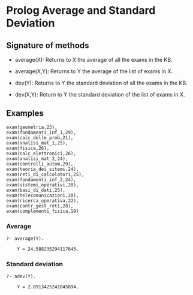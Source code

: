 # Prolog Average and Standard Deviation
		
## Signature of methods

* average(X): Returns to X the average of all the exams	in the KB.
* average(X,Y): Returns to Y the average of the list of exams in X.
	
* dev(Y): Returns to Y the standard deviation of all the exams in the KB.
* dev(X,Y): Return to Y the standard deviation of the list of exams in X.

## Examples

	exam(geometria,23),
	exam(fondamenti_inf_1,29),
	exam(calc_delle_prob,21),
	exam(analisi_mat_1,25),
	exam(fisica,26),
	exam(calc_elettronici,26),
	exam(analisi_mat_2,24),
	exam(controlli_autom,29),
	exam(teoria_dei_sitemi,24),
	exam(reti_di_calcolatori,25),
	exam(fondamenti_inf_2,24),
	exam(sistemi_operativi,28),
	exam(basi_di_dati,25),
	exam(telecomunicazioni,20),
	exam(ricerca_operativa,22),
	exam(contr_gest_reti,28),
	exam(complementi_fisica,19)
	
###	Average
	
	?- average(Y).
	
		Y = 24.588235294117645.
	
###	Standard deviation
	
	?- adev(Y).
	
		Y = 2.8913425241045894.

